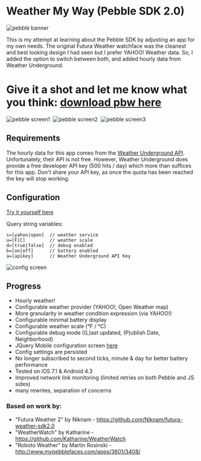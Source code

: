 
Weather My Way (Pebble SDK 2.0)
=================================

![pebble banner](https://raw.githubusercontent.com/vajonam/mweather/stable/screenshots/pebble-banner.png)

This is my attempt at learning about the Pebble SDK by adjusting an app for my own needs. The original Futura Weather watchface was the cleanest and best looking design I had seen but I prefer YAHOO! Weather data. So, I added the option to switch between both, and added hourly data from Weather Underground. 

# Give it a shot and let me know what you think: [download pbw here](https://github.com/jaredbiehler/weather-my-way/releases/download/1.1.1/weather-my-way-v1.1.1.pbw)

![pebble screen1](https://raw.githubusercontent.com/vajonam/mweather/stable/screenshots/pebble-screenshot1.png)&nbsp;
![pebble screen2](https://raw.githubusercontent.com/vajonam/mweather/stable/screenshots/pebble-screenshot2.png)&nbsp;
![pebble screen3](https://raw.githubusercontent.com/vajonam/mweather/stable/screenshots/pebble-screenshot3.png)

## Requirements

The hourly data for this app comes from the [Weather Underground API](http://www.wunderground.com/weather/api/). Unfortunately, their API is not free. However, Weather Underground does provide a free developer API key (500 hits / day) which more than suffices for this app. Don't share your API key, as once the quota has been reached the key will stop working. 

## Configuration 

[Try it yourself here](http://vajonam.github.io/vajonam/mweather/config/)

 Query string variables: 
```
s=[yahoo|open]  // weather service
u=[F|C]         // weather scale
d=[true|false]  // debug enabled
b=[on|off]      // battery enabled
a=[apikey]      // Weather Underground API Key 
```

![config screen](https://raw.githubusercontent.com/vajonam/mweather/stable/screenshots/weather-my-way-config.png)

## Progress
 - Hourly weather! 
 - Configurable weather provider (YAHOO!, Open Weather map)
  - More granularity in weather condition expression (via YAHOO!)
 - Configurable minimal battery display
 - Configurable weather scale (°F / °C)
 - Configurable debug mode ((L)ast updated, (P)ublish Date, Neighborhood)
 - JQuery Mobile configuration screen [here](http://jaredbiehler.github.io/weather-my-way/config/)
 - Config settings are persisted 
 - No longer subscribed to second ticks, minute & day for better battery performance
 - Tested on iOS 7.1 & Android 4.3
 - Improved network link monitoring (limited retries on both Pebble and JS sides)
 - many rewrites, separation of concerns


### Based on work by:
 - "Futura Weather 2" by Niknam - https://github.com/Niknam/futura-weather-sdk2.0
 - "WeatherWatch" by Katharine - https://github.com/Katharine/WeatherWatch
 - "Roboto Weather" by Martin Rosinski - http://www.mypebblefaces.com/apps/3601/3408/

